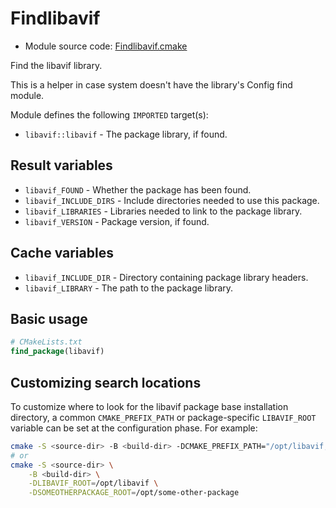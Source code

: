 <!-- This is auto-generated file. -->
# Findlibavif

* Module source code: [Findlibavif.cmake](https://github.com/petk/php-build-system/blob/master/cmake/cmake/modules/Findlibavif.cmake)

Find the libavif library.

This is a helper in case system doesn't have the library's Config find module.

Module defines the following `IMPORTED` target(s):

* `libavif::libavif` - The package library, if found.

## Result variables

* `libavif_FOUND` - Whether the package has been found.
* `libavif_INCLUDE_DIRS` - Include directories needed to use this package.
* `libavif_LIBRARIES` - Libraries needed to link to the package library.
* `libavif_VERSION` - Package version, if found.

## Cache variables

* `libavif_INCLUDE_DIR` - Directory containing package library headers.
* `libavif_LIBRARY` - The path to the package library.

## Basic usage

```cmake
# CMakeLists.txt
find_package(libavif)
```

## Customizing search locations

To customize where to look for the libavif package base
installation directory, a common `CMAKE_PREFIX_PATH` or
package-specific `LIBAVIF_ROOT` variable can be set at
the configuration phase. For example:

```sh
cmake -S <source-dir> -B <build-dir> -DCMAKE_PREFIX_PATH="/opt/libavif;/opt/some-other-package"
# or
cmake -S <source-dir> \
    -B <build-dir> \
    -DLIBAVIF_ROOT=/opt/libavif \
    -DSOMEOTHERPACKAGE_ROOT=/opt/some-other-package
```
